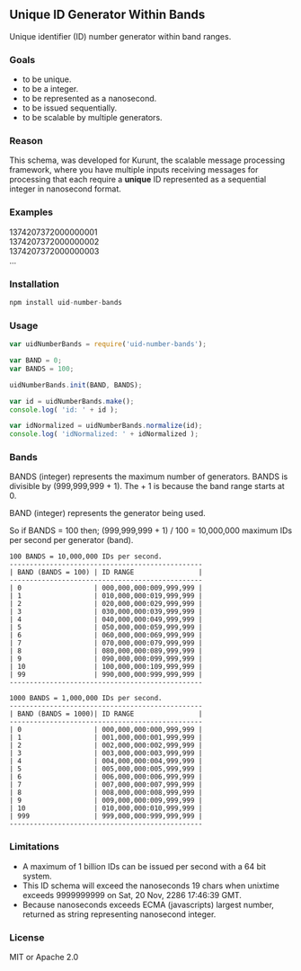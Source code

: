 ## Unique ID Generator Within Bands

Unique identifier (ID) number generator within band ranges. 

### Goals

- to be unique.
- to be a integer.
- to be represented as a nanosecond.
- to be issued sequentially.
- to be scalable by multiple generators.

### Reason

This schema, was developed for Kurunt, the scalable message processing framework, where you have multiple inputs receiving messages for processing that each require a __unique__ ID represented as a sequential integer in nanosecond format.

### Examples

1374207372000000001  
1374207372000000002  
1374207372000000003  
...  


### Installation

```js
npm install uid-number-bands
```

### Usage

```js
var uidNumberBands = require('uid-number-bands');

var BAND = 0;
var BANDS = 100;

uidNumberBands.init(BAND, BANDS);

var id = uidNumberBands.make();
console.log( 'id: ' + id );

var idNormalized = uidNumberBands.normalize(id);
console.log( 'idNormalized: ' + idNormalized );

```

### Bands

BANDS (integer) represents the maximum number of generators. BANDS is divisible by (999,999,999 + 1). The + 1 is because the band range starts at 0.  

BAND (integer) represents the generator being used.  

So if BANDS = 100 then; (999,999,999 + 1) / 100 = 10,000,000 maximum IDs per second per generator (band).

```
100 BANDS = 10,000,000 IDs per second.
------------------------------------------------
| BAND (BANDS = 100) | ID RANGE                |
------------------------------------------------
| 0                  | 000,000,000:009,999,999 |
| 1                  | 010,000,000:019,999,999 |
| 2                  | 020,000,000:029,999,999 |
| 3                  | 030,000,000:039,999,999 |
| 4                  | 040,000,000:049,999,999 |
| 5                  | 050,000,000:059,999,999 |
| 6                  | 060,000,000:069,999,999 |
| 7                  | 070,000,000:079,999,999 |
| 8                  | 080,000,000:089,999,999 |
| 9                  | 090,000,000:099,999,999 |
| 10                 | 100,000,000:109,999,999 |
| 99                 | 990,000,000:999,999,999 |
------------------------------------------------

1000 BANDS = 1,000,000 IDs per second.
------------------------------------------------
| BAND (BANDS = 1000)| ID RANGE                |
------------------------------------------------
| 0                  | 000,000,000:000,999,999 |
| 1                  | 001,000,000:001,999,999 |
| 2                  | 002,000,000:002,999,999 |
| 3                  | 003,000,000:003,999,999 |
| 4                  | 004,000,000:004,999,999 |
| 5                  | 005,000,000:005,999,999 |
| 6                  | 006,000,000:006,999,999 |
| 7                  | 007,000,000:007,999,999 |
| 8                  | 008,000,000:008,999,999 |
| 9                  | 009,000,000:009,999,999 |
| 10                 | 010,000,000:010,999,999 |
| 999                | 999,000,000:999,999,999 |
------------------------------------------------
```

### Limitations

- A maximum of 1 billion IDs can be issued per second with a 64 bit system.
- This ID schema will exceed the nanoseconds 19 chars when unixtime exceeds 9999999999 on Sat, 20 Nov, 2286 17:46:39 GMT.
- Because nanoseconds exceeds ECMA (javascripts) largest number, returned as string representing nanosecond integer.

### License

MIT or Apache 2.0

